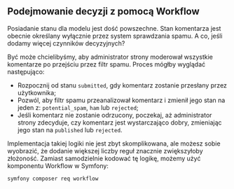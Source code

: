 ## Podejmowanie decyzji z pomocą Workflow

Posiadanie stanu dla modelu jest dość powszechne. Stan komentarza jest obecnie określany wyłącznie przez system sprawdzania spamu. A co, jeśli dodamy więcej czynników decyzyjnych?

Być może chcielibyśmy, aby administrator strony moderował wszystkie komentarze po przejściu przez filtr spamu. Proces mógłby wyglądać następująco:
- Rozpocznij od stanu `submitted`, gdy komentarz zostanie przesłany przez użytkownika;
- Pozwól, aby filtr spamu przeanalizował komentarz i zmienił jego stan na jeden z: `potential_spam`, `ham` lub `rejected`;
- Jeśli komentarz nie zostanie odrzucony, poczekaj, aż administrator strony zdecyduje, czy komentarz jest wystarczająco dobry, zmieniając jego stan na `published` lub `rejected`.

Implementacja takiej logiki nie jest zbyt skomplikowana, ale możesz sobie wyobrazić, że dodanie większej liczby reguł znacznie zwiększyłoby złożoność. Zamiast samodzielnie kodować tę logikę, możemy użyć komponentu Workflow w Symfony:

```bash
symfony composer req workflow
```
